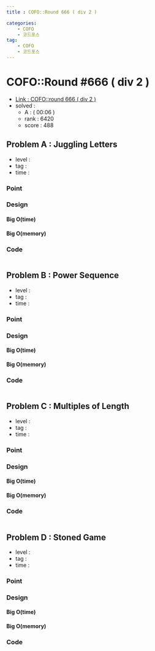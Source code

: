 ```yaml
---
title : COFO::Round 666 ( div 2 )

categories:
    - COFO
    - 코드포스
tag:
    - COFO
    - 코드포스
---
```

# COFO::Round #666 ( div 2 )
- [Link : COFO::round 666 ( div 2 )](https://codeforces.com/contest/1397)
- solved : 
  - A :  ( 00:06 )
  - rank : 6420
  - score : 488

## Problem A : Juggling Letters

- level :
- tag :
- time :

### Point

### Design

#### Big O(time)

#### Big O(memory)

### Code

```cpp

```

## Problem B : Power Sequence

- level :
- tag :
- time :

### Point

### Design

#### Big O(time)

#### Big O(memory)

### Code

```cpp

```

## Problem C : Multiples of Length

- level :
- tag :
- time :

### Point

### Design

#### Big O(time)

#### Big O(memory)

### Code

```cpp

```

## Problem D : Stoned Game

- level :
- tag :
- time :

### Point

### Design

#### Big O(time)

#### Big O(memory)

### Code

```cpp

```
